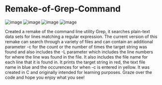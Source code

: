 # Remake-of-Grep-Command
![image](https://cloud.githubusercontent.com/assets/10437615/12535275/cd92380e-c24b-11e5-86a1-c6aabd868606.png "Remake of Grep")
![image](https://cloud.githubusercontent.com/assets/10437615/12535278/d9fd1654-c24b-11e5-9957-add8e43741dd.png)
![image](https://cloud.githubusercontent.com/assets/10437615/12535307/7736594e-c24c-11e5-99a7-2b4e92c5ec38.png)
![image](https://cloud.githubusercontent.com/assets/10437615/12535290/10ed23c0-c24c-11e5-916e-1e94c61633e0.png)

Created a remake of the command line utility Grep, it searches plain-text data sets for lines matching a regular expression. The current version of this remake can search through a variety of files and can contain an additional parameter -c for the count or the number of times the target string was found and also includes the -L parameter which includes the line numbers for where the line was found in the file. It also includes the file name for each line that it is found in. It prints the target string in red, the text file name in blue and the occurences for when -c is entered in yellow. It was created in C and originally intended for learning purposes. Graze over the code and hope you enjoy what you see!
